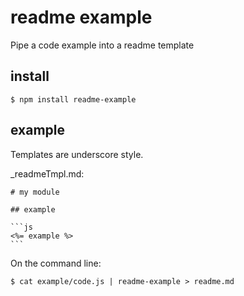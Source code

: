 # readme example

Pipe a code example into a readme template


## install

    $ npm install readme-example


## example

Templates are underscore style.

_readmeTmpl.md:

    # my module

    ## example

    ```js
    <%= example %>
    ```


On the command line:

    $ cat example/code.js | readme-example > readme.md

